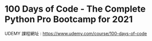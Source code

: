 # 100 Days of Code - The Complete Python Pro Bootcamp for 2021

UDEMY 課程網址 : https://www.udemy.com/course/100-days-of-code
